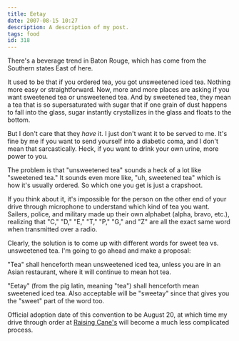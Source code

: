 ```yaml
---
title: Eetay
date: 2007-08-15 10:27
description: A description of my post.
tags: food
id: 318
---
```

There's a beverage trend in Baton Rouge, which has come from the Southern states East of here.

It used to be that if you ordered tea, you got unsweetened iced tea.  Nothing more easy or straightforward.  Now, more and more places are asking if you want sweetened tea or unsweetened tea.  And by sweetened tea, they mean a tea that is so supersaturated with sugar that if one grain of dust happens to fall into the glass, sugar instantly crystallizes in the glass and floats to the bottom.  

But I don't care that they <i>have</i> it.  I just don't want it to be served to me.  It's fine by me if you want to send yourself into a diabetic coma, and  I don't mean that sarcastically.  Heck, if you want to drink your own urine, more power to you.

The problem is that "unsweetened tea" sounds a heck of a lot like "sweetened tea."  It sounds even more like, "uh, sweetened tea" which is how it's usually ordered.  So which one you get is just a crapshoot.

If you think about it, it's impossible for the person on the other end of your drive through microphone to understand which kind of tea you want.  Sailers, police, and military made up <a herf="http://en.wikipedia.org/wiki/NATO_phonetic_alphabet" target="_blank">their own alphabet</a> (alpha, bravo, etc.), realizing that "C," "D," "E," "T," "P," "G," and "Z" are all the exact same word when transmitted over a radio.

Clearly, the solution is to come up with different words for sweet tea vs. unsweetened tea.  I'm going to go ahead and make a proposal:

"Tea" shall henceforth mean unsweetened iced tea, unless you are in an Asian restaurant, where it will continue to mean hot tea.

"Eetay" (from the pig latin, meaning "tea") shall henceforth mean sweetened iced tea.  Also acceptable will be "sweetay" since that gives you the "sweet" part of the word too.

Official adoption date of this convention to be August 20, at which time my drive through order at <a href="http://www.raisingcanes.com/" target="_blank">Raising Cane's</a> will become a much less complicated process.